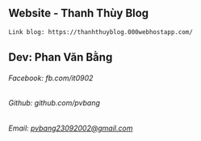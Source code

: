 ## Website - Thanh Thùy Blog

```bash
Link blog: https://thanhthuyblog.000webhostapp.com/
```

## Dev: Phan Văn Bằng
###### Facebook: fb.com/it0902
###### Github: github.com/pvbang
###### Email: pvbang23092002@gmail.com
